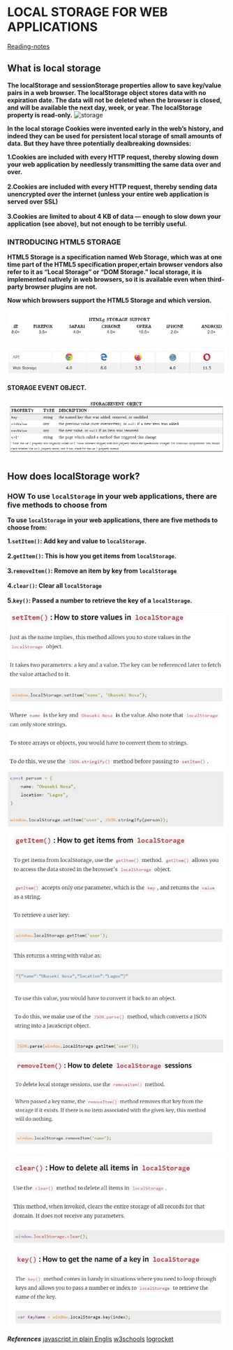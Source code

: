 # LOCAL STORAGE FOR WEB APPLICATIONS

[Reading-notes](https://odehyazan.github.io/reading-notes/)

## What is local storage

**The localStorage and sessionStorage properties allow to save key/value pairs in a web browser. The localStorage object stores data with no expiration date. The data will not be deleted when the browser is closed, and will be available the next day, week, or year. The localStorage property is read-only.**
![storage](https://miro.medium.com/max/1118/1*91aErdm5tS6ZQFyWl9Z4Pw.png)

**In the local storage Cookies were invented early in the web’s history, and indeed they can be used for persistent local storage of small amounts of data. But they have three potentially dealbreaking downsides:** 

**1.Cookies are included with every HTTP request, thereby slowing down your web application by needlessly transmitting the same data over and over.<br/><br>2.Cookies are included with every HTTP request, thereby sending data unencrypted over the internet (unless your entire web application is served over SSL)<br/><br>3.Cookies are limited to about 4 KB of data — enough to slow down your application (see above), but not enough to be terribly useful.**

### INTRODUCING HTML5 STORAGE

**HTML5 Storage is a specification named Web Storage, which was at one time part of the HTML5 specification proper,ertain browser vendors also refer to it as “Local Storage” or “DOM Storage.” local storage, it is implemented natively in web browsers, so it is available even when third-party browser plugins are not.**

**Now which browsers support the HTML5 Storage and which version.**

![images](../img/img27.jpg)

![images](../img/img30.jpg)

**STORAGE EVENT OBJECT.**

![images](../img/img29.jpg)


## How does localStorage work?

### HOW To use `localStorage` in your web applications, there are five methods to choose from

**To use `localStorage` in your web applications, there are five methods to choose from:**

**1.`setItem()`: Add key and value to `localStorage`.<br/><br>2.`getItem()`: This is how you get items from `localStorage`.<br/><br>3.`removeItem()`: Remove an item by key from `localStorage`<br/><br>4.`clear()`: Clear all `localStorage`<br/><br>5.`key()`: Passed a number to retrieve the key of a `localStorage`.**

![images](../img/img31.jpg)
![images](../img/img32.jpg)
![images](../img/img33.jpg)
![images](../img/img34.jpg)
![images](../img/img35.jpg)




















***References***
[javascript in plain Englis](https://javascript.plainenglish.io/introduction-to-local-storage-with-javascript-821b7dfd25a)
[w3schools](https://www.w3schools.com/html/html5_webstorage.asp)
[logrocket](https://blog.logrocket.com/localstorage-javascript-complete-guide/)